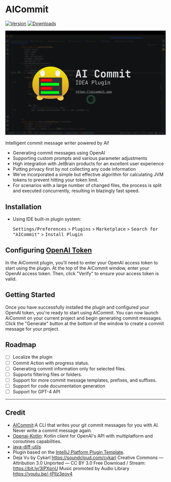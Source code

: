 # AICommit

[![Version](https://img.shields.io/jetbrains/plugin/v/PLUGIN_ID.svg)](https://plugins.jetbrains.com/plugin/app.aicommit.plugin)
[![Downloads](https://img.shields.io/jetbrains/plugin/d/PLUGIN_ID.svg)](https://plugins.jetbrains.com/plugin/app.aicommit.plugin)


[![AI Commit](./assets/social_preview.jpg)](https://youtu.be/sDG8cx6i_kM "AI Commit")

Intelligent commit message writer powered by AI!

- Generating commit messages using OpenAI
- Supporting custom prompts and various parameter adjustments
- High integration with JetBrain products for an excellent user experience
- Putting privacy first by not collecting any code information
- We’ve incorporated a simple but effective algorithm for calculating JVM tokens to prevent hitting your token limit.
- For scenarios with a large number of changed files, the process is split and executed concurrently, resulting in blazingly fast speed.

## Installation

- Using IDE built-in plugin system:

  <kbd>Settings/Preferences</kbd> > <kbd>Plugins</kbd> > <kbd>Marketplace</kbd> > <kbd>Search for "AICommit"</kbd> >
  <kbd>Install Plugin</kbd>

## Configuring [OpenAI Token](https://platform.openai.com/account/api-keys)
In the AiCommit plugin, you'll need to enter your OpenAI access token to start using the plugin. At the top of the AiCommit window, enter your OpenAI access token. Then, click "Verify" to ensure your access token is valid.

## Getting Started
Once you have successfully installed the plugin and configured your OpenAI token, you're ready to start using AiCommit. You can now launch AiCommit on your current project and begin generating commit messages. Click the "Generate" button at the bottom of the window to create a commit message for your project.

## Roadmap

- [ ] Localize the plugin
- [ ] Commit Action with progress status.
- [ ] Generating commit information only for selected files.
- [ ] Supports filtering files or folders.
- [ ] Support for more commit message templates, prefixes, and suffixes.
- [ ] Support for code documentation generation
- [ ] Support for GPT-4 API

---

## Credit
- [AICommit](https://github.com/Nutlope/aicommits):A CLI that writes your git commit messages for you with AI. Never write a commit message again.
- [Openai-Kotlin](https://github.com/aallam/openai-kotlin): Kotlin client for OpenAI's API with multiplatform and coroutines capabilities.
- [java-diff-utils](https://github.com/java-diff-utils/java-diff-utils)
- Plugin based on the [IntelliJ Platform Plugin Template][template].
- Deja Vu by Cykarl https://soundcloud.com/cykarl
  Creative Commons — Attribution 3.0 Unported — CC BY 3.0
  Free Download / Stream: https://bit.ly/3IPXpnU
  Music promoted by Audio Library https://youtu.be/-tPlIz3eov4

[template]: https://github.com/JetBrains/intellij-platform-plugin-template
